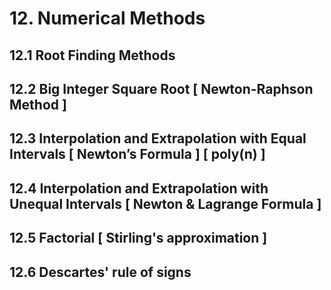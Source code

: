 # 12. Numerical Methods

## 12.1 Root Finding Methods
## 12.2 Big Integer Square Root [ Newton-Raphson Method ] 
## 12.3 Interpolation and Extrapolation with Equal Intervals [ Newton’s Formula ] [ poly(n) ]
## 12.4 Interpolation and Extrapolation with Unequal Intervals [ Newton & Lagrange Formula ] 
## 12.5 Factorial [ Stirling's approximation ]
## 12.6 Descartes' rule of signs
